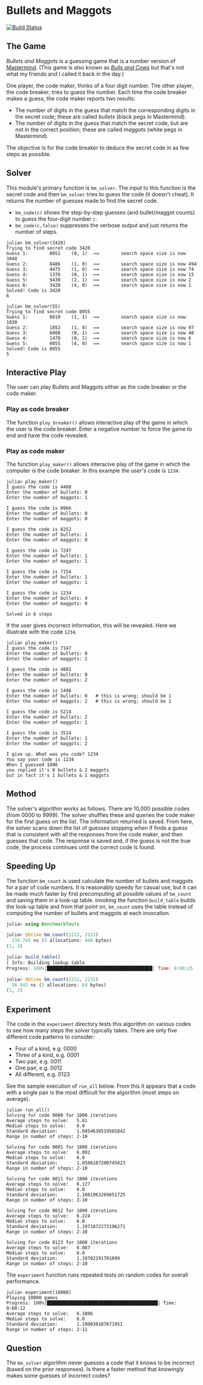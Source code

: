 # Bullets and Maggots


[![Build Status](https://travis-ci.com/scheinerman/BulletsMaggots.jl.svg?branch=main)](https://travis-ci.com/scheinerman/BulletsMaggots.jl)


## The Game

*Bullets and Maggots* is a guessing game that is a number version of 
[Mastermind](https://en.wikipedia.org/wiki/Mastermind_(board_game)). (This game is also known as
[*Bulls and Cows*](https://en.wikipedia.org/wiki/Bulls_and_Cows) but that's not what my friends and I called it back in the day.)

One player, the code maker, thinks of a four digit number. The other player, the code breaker, tries to guess the number. Each time the code breaker makes a guess, the code maker reports two results:
* The number of digits in the guess that match the corresponding digits in the secret code; these are called *bullets* (black pegs in Mastermind). 
* The number of digits in the guess that match the secret code, but are not in the correct position; these are called *maggots* (white pegs in Mastermind).

The objective is for the code breaker to deduce the secret code in as few steps as possible.

## Solver

This module's primary function is `bm_solver`. The input to this function is the secret code and then `bm_solver` tries to guess the code (it doesn't cheat). It returns the number of guesses made to find the secret code.
* `bm_code(c)` shows the step-by-step guesses (and bullet/maggot counts) to guess the four-digit number `c`. 
* `bm_code(c,false)` suppresses the verbose output and just returns the number of steps. 

```
julia> bm_solver(3420)
Trying to find secret code 3420
Guess 1:        0851    (0, 1)  ⟹        search space size is now 3048
Guess 2:        8486    (1, 0)  ⟹        search space size is now 494
Guess 3:        4475    (1, 0)  ⟹        search space size is now 74
Guess 4:        1376    (0, 1)  ⟹        search space size is now 15
Guess 5:        9430    (2, 1)  ⟹        search space size is now 2
Guess 6:        3420    (4, 0)  ⟹        search space size is now 1
Solved! Code is 3420
6

julia> bm_solver(55)
Trying to find secret code 0055
Guess 1:        0810    (1, 1)  ⟹        search space size is now 1030
Guess 2:        1852    (1, 0)  ⟹        search space size is now 97
Guess 3:        6808    (0, 1)  ⟹        search space size is now 40
Guess 4:        1470    (0, 1)  ⟹        search space size is now 6
Guess 5:        0055    (4, 0)  ⟹        search space size is now 1
Solved! Code is 0055
5
```

## Interactive Play

The user can play Bullets and Maggots either as the code breaker or the code maker.

### Play as code breaker

The function `play_breaker()` allows interactive play of the game in which the user 
is the code breaker. Enter a negative number to force the game to end and have the
code revealed.


### Play as code maker

The function `play_maker()` allows interacive play of the game in which 
the computer is the code breaker. In this example the user's code is `1234`:
```
julia> play_maker()
I guess the code is 4408
Enter the number of bullets: 0
Enter the number of maggots: 1

I guess the code is 0966
Enter the number of bullets: 0
Enter the number of maggots: 0

I guess the code is 8252
Enter the number of bullets: 1
Enter the number of maggots: 0

I guess the code is 7247
Enter the number of bullets: 1
Enter the number of maggots: 1

I guess the code is 7154
Enter the number of bullets: 1
Enter the number of maggots: 1

I guess the code is 1234
Enter the number of bullets: 4
Enter the number of maggots: 0

Solved in 6 steps
```



If the user gives incorrect information, this 
will be revealed. Here we illustrate with the code `1234`.


```
julia> play_maker()
I guess the code is 7147
Enter the number of bullets: 0
Enter the number of maggots: 2

I guess the code is 4881
Enter the number of bullets: 0
Enter the number of maggots: 2

I guess the code is 1496
Enter the number of bullets: 0   # this is wrong; should be 1
Enter the number of maggots: 2   # this is wrong; should be 1

I guess the code is 5214
Enter the number of bullets: 2
Enter the number of maggots: 1

I guess the code is 3514
Enter the number of bullets: 1
Enter the number of maggots: 2

I give up. What was you code? 1234
You say your code is 1234
When I guessed 1496
you replied it's 0 bullets & 2 maggots
but in fact it's 1 bullets & 1 maggots
```

## Method

The solver's algorithm works as follows. There are 10,000 possible codes (from 0000 to 9999). The solver shuffles these and queries the code maker for the first guess on the list. The information returned is saved. From here, the solver scans down the list of guesses stopping when if finds a guess that is consistent with all the responses from the code maker, and then guesses that code. The response is saved and, if the guess is not the true code, the process continues until the correct code is found.

## Speeding Up

The function `bm_count` is used calculate the number of bullets and maggots for a pair of code numbers. It is reasonably speedy for casual use, but it can be made much faster by first precomputing all possible values of `bm_count` and saving them in a look-up table. Invoking the function `build_table` builds the look-up table and from that point on, `bm_count` uses the table instead of computing the number of bullets and maggots at each invocation.
```julia
julia> using BenchmarkTools

julia> @btime bm_count(1212, 2132)
  234.745 ns (5 allocations: 448 bytes)
(1, 2)

julia> build_table()
[ Info: Building lookup table
Progress: 100%|███████████████████████████████████████| Time: 0:00:25

julia> @btime bm_count(1212, 2132)
  56.942 ns (2 allocations: 64 bytes)
(1, 2)
```


## Experiment

The code in the `experiment` directory tests this algorithm on various codes to see how many steps the solver typically takes. There are only five different code patterns to consider:
* Four of a kind, e.g. 0000
* Three of a kind, e.g. 0001
* Two pair, e.g. 0011
* One pair, e.g. 0012
* All different, e.g. 0123

See the sample execution of `run_all` below. From this it appears that a code with a single pair is the most difficult for the algorithm (most steps on average).

```
julia> run_all()
Solving for code 0000 for 1000 iterations
Average steps to solve:   5.61
Median steps to solve:    6.0
Standard deviation:       1.0454630519501842
Range in number of steps: 2-10

Solving for code 0001 for 1000 iterations
Average steps to solve:   6.092
Median steps to solve:    6.0
Standard deviation:       1.0586107200745023
Range in number of steps: 2-10

Solving for code 0011 for 1000 iterations
Average steps to solve:   6.127
Median steps to solve:    6.0
Standard deviation:       1.1081963269651725
Range in number of steps: 3-10

Solving for code 0012 for 1000 iterations
Average steps to solve:   6.224
Median steps to solve:    6.0
Standard deviation:       1.1971872273196271
Range in number of steps: 2-10

Solving for code 0123 for 1000 iterations
Average steps to solve:   6.087
Median steps to solve:    6.0
Standard deviation:       1.19702291701699
Range in number of steps: 2-10
```

The `experiment` function runs repeated tests on random codes for overall 
performance.
```
julia> experiment(10000)
Playing 10000 games
Progress: 100%|█████████████████████████████████████████| Time: 0:00:12
Average steps to solve:   6.1886
Median steps to solve:    6.0
Standard deviation:       1.190030107671951
Range in number of steps: 2-11
```


## Question

The `bm_solver` algorithm never guesses a code that it knows to be incorrect (based on the prior responses). Is there a faster method that knowingly makes some guesses of incorrect codes?
